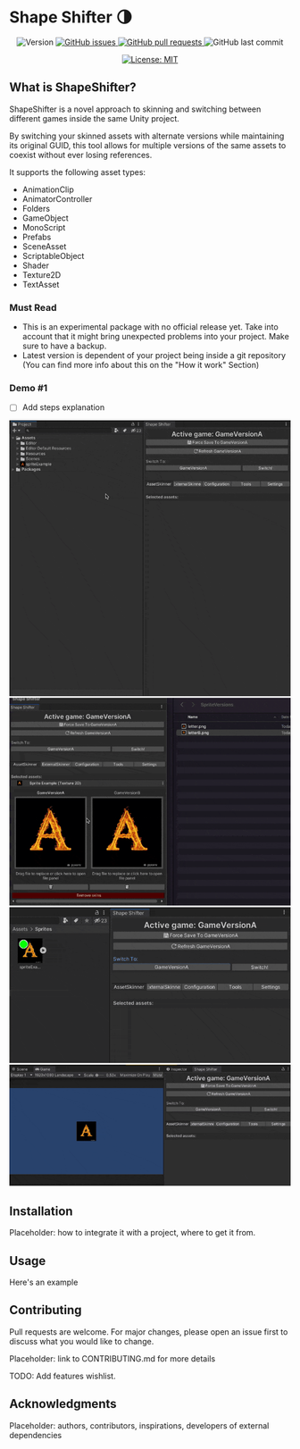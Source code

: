 # Shape Shifter 🌗

<p align="center">
<img alt="Version" src="https://img.shields.io/github/v/tag/miniclip/shapeshifter?label=version" />
<a href="https://github.com/miniclip/shapeshifter/issues" target="_blank">
<img alt="GitHub issues" src ="https://img.shields.io/github/issues-raw/miniclip/shapeshifter" />
</a>
<a href="https://github.com/miniclip/shapeshifter/pulls" target="_blank">
<img alt="GitHub pull requests" src ="https://img.shields.io/github/issues-pr-raw/miniclip/shapeshifter" />
</a>
<img alt="GitHub last commit" src ="https://img.shields.io/github/last-commit/miniclip/shapeshifter" />
</p>
<p align="center">
<a href="https://github.com/miniclip/shapeshifter/blob/master/LICENSE.md" target="_blank">
<img alt="License: MIT" src="https://img.shields.io/badge/License-MIT-blue.svg" />
</a>
</p>

## What is ShapeShifter?

ShapeShifter is a novel approach to skinning and switching between different games inside the same Unity project.

By switching your skinned assets with alternate versions while maintaining its original GUID, this tool allows for multiple versions of the same assets to coexist without ever losing references.

It supports the following asset types:
- AnimationClip
- AnimatorController
- Folders
- GameObject
- MonoScript
- Prefabs
- SceneAsset
- ScriptableObject
- Shader
- Texture2D
- TextAsset

### Must Read

- This is an experimental package with no official release yet. Take into account that it might bring unexpected problems into your project. Make sure to have a backup.
- Latest version is dependent of your project being inside a git repository (You can find more info about this on the "How it work" Section)

### Demo #1

- [ ] Add steps explanation

![Step 1](/Documentation~/01-SkinSprite.gif)
![Step 2](/Documentation~/02-ReplaceVersionB.gif)
![Step 3](/Documentation~/03-SwitchSprites.gif)
![Step 4](/Documentation~/04-SwitchInsideScene.gif)

## Installation



Placeholder: how to integrate it with a project, where to get it from.



## Usage



Here's an example




## Contributing



Pull requests are welcome. For major changes, please open an issue first to discuss what you would like to change.



Placeholder: link to CONTRIBUTING.md for more details

TODO: Add features wishlist.


## Acknowledgments



Placeholder: authors, contributors, inspirations, developers of external dependencies
